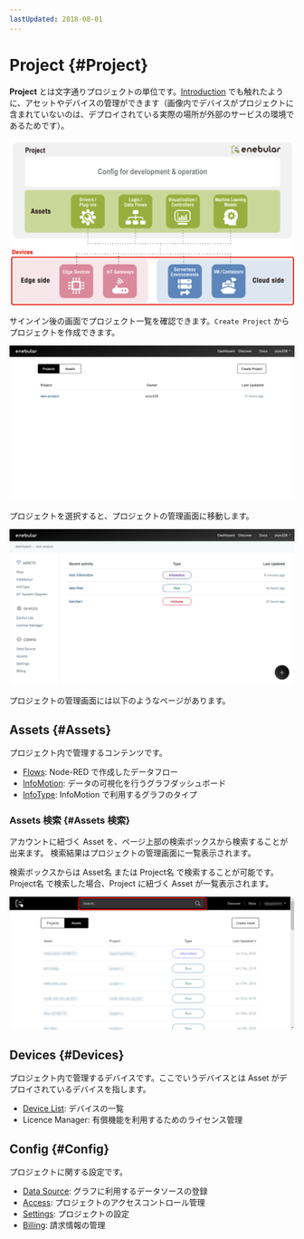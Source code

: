 ```yaml
---
lastUpdated: 2018-08-01
---
```


# Project {#Project}

**Project** とは文字通りプロジェクトの単位です。[Introduction](../INDEX.md) でも触れたように、アセットやデバイスの管理ができます（画像内でデバイスがプロジェクトに含まれていないのは、デプロイされている実際の場所が外部のサービスの環境であるためです）。

![enebular overview](../../img/Projects/index-projectOverview.png)

サインイン後の画面でプロジェクト一覧を確認できます。`Create Project` からプロジェクトを作成できます。

![sreate project](../../img/Projects/index-createProject.png)

プロジェクトを選択すると、プロジェクトの管理画面に移動します。

![select project](../../img/Projects/index-selectProject.png)

プロジェクトの管理画面には以下のようなページがあります。

## Assets {#Assets}

プロジェクト内で管理するコンテンツです。

- [Flows](../Flows/Introduction.md): Node-RED で作成したデータフロー
- [InfoMotion](../InfoMotion/Introduction.md): データの可視化を行うグラフダッシュボード
- [InfoType](../InfoMotion/InfoTypeIntroduction.md): InfoMotion で利用するグラフのタイプ

### Assets 検索 {#Assets 検索}

アカウントに紐づく Asset を、ページ上部の検索ボックスから検索することが出来ます。
検索結果はプロジェクトの管理画面に一覧表示されます。

検索ボックスからは Asset名 または Project名 で検索することが可能です。
Project名 で検索した場合、Project に紐づく Asset が一覧表示されます。

![select project](../../img/Projects/index-searchAssets.png)

## Devices {#Devices}

プロジェクト内で管理するデバイスです。ここでいうデバイスとは Asset がデプロイされているデバイスを指します。

- [Device List](../Device/DeviceList.md): デバイスの一覧
- Licence Manager: 有償機能を利用するためのライセンス管理

## Config {#Config}

プロジェクトに関する設定です。

- [Data Source](../InfoMotion/CreateDataSource.md): グラフに利用するデータソースの登録
- [Access](../Config/Access.md): プロジェクトのアクセスコントロール管理
- [Settings](../Project/Settings.md): プロジェクトの設定
- [Billing](../Config/BillingInformation.md): 請求情報の管理